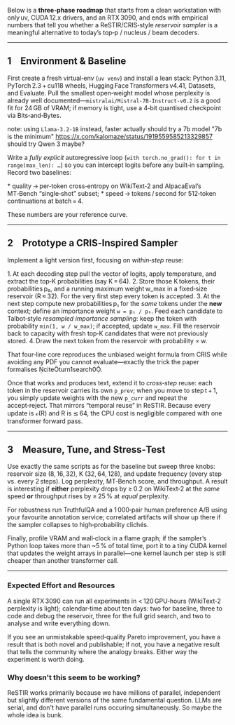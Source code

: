 Below is a **three‑phase roadmap** that starts from a clean workstation with only uv, CUDA 12.x drivers, and an RTX 3090, and ends with empirical numbers that tell you whether a ReSTIR/CRIS‑style *reservoir sampler* is a meaningful alternative to today’s top‑p / nucleus / beam decoders.

---

## 1 Environment & Baseline

First create a fresh virtual‑env (`uv venv`) and install a lean stack: Python 3.11, PyTorch 2.3 + cu118 wheels, Hugging Face Transformers v4.41, Datasets, and Evaluate. Pull the smallest open‑weight model whose perplexity is already well documented—`mistralai/Mistral‑7B‑Instruct‑v0.2` is a good fit for 24 GB of VRAM; if memory is tight, use a 4‑bit quantised checkpoint via Bits‑and‑Bytes.

note: using `Llama-3.2-1B` instead, faster
actually should try a 7b model "7b is the minimum" https://x.com/kalomaze/status/1919559585213329857
should try Qwen 3 maybe?

Write a *fully explicit* autoregressive loop (`with torch.no_grad(): for t in range(max_len): …`) so you can intercept logits before any built‑in sampling. Record two baselines:

* quality → per‑token cross‑entropy on WikiText‑2 and AlpacaEval’s MT‑Bench “single‑shot” subset;
* speed → tokens / second for 512‑token continuations at batch = 4.

These numbers are your reference curve.

---

## 2 Prototype a CRIS‑Inspired Sampler

Implement a light version first, focusing on *within‑step* reuse:

1. At each decoding step pull the vector of logits, apply temperature, and extract the top‑K probabilities (say K = 64).
2. Store those K tokens, their probabilities p₀, and a running maximum weight w_max in a fixed‑size reservoir (R ≈ 32). For the very first step every token is accepted.
3. At the next step compute new probabilities p₁ for the *same* tokens under the **new** context; define an importance weight `w = p₁ / p₀`.  Feed each candidate to Talbot‑style *resampled importance sampling*: keep the token with probability `min(1, w / w_max)`; if accepted, update `w_max`.  Fill the reservoir back to capacity with fresh top‑K candidates that were not previously stored.
4. Draw the next token from the reservoir with probability ∝ w.

That four‑line core reproduces the unbiased weight formula from CRIS while avoiding any PDF you cannot evaluate—exactly the trick the paper formalises citeturn1search0.

Once that works and produces text, extend it to *cross‑step* reuse: each token in the reservoir carries its own `p_prev`; when you move to step t + 1, you simply update weights with the new `p_curr` and repeat the accept‑reject.  That mirrors “temporal reuse” in ReSTIR.  Because every update is ℴ(R) and R is ≲ 64, the CPU cost is negligible compared with one transformer forward pass.

---

## 3 Measure, Tune, and Stress‑Test

Use exactly the same scripts as for the baseline but sweep three knobs: reservoir size (8, 16, 32), K (32, 64, 128), and update frequency (every step vs. every 2 steps).  Log perplexity, MT‑Bench score, and throughput.  A result is interesting if **either** perplexity drops by ≥ 0.2 on WikiText‑2 at the *same* speed **or** throughput rises by ≥ 25 % at *equal* perplexity.

For robustness run TruthfulQA and a 1 000‑pair human preference A/B using your favourite annotation service; correlated artifacts will show up there if the sampler collapses to high‑probability clichés.

Finally, profile VRAM and wall‑clock in a flame graph; if the sampler’s Python loop takes more than ~5 % of total time, port it to a tiny CUDA kernel that updates the weight arrays in parallel—one kernel launch per step is still cheaper than another transformer call.

---

### Expected Effort and Resources

A single RTX 3090 can run all experiments in < 120 GPU‑hours (WikiText‑2 perplexity is light); calendar‑time about ten days: two for baseline, three to code and debug the reservoir, three for the full grid search, and two to analyse and write everything down.

If you see an unmistakable speed‑quality Pareto improvement, you have a result that is both novel and publishable; if not, you have a negative result that tells the community where the analogy breaks. Either way the experiment is worth doing.

### Why doesn't this seem to be working?

ReSTIR works primarily because we have millions of parallel, independent but slightly different versions of the same fundamental question. LLMs are serial, and don't have parallel runs occuring simultaneously. So maybe the whole idea is bunk.
